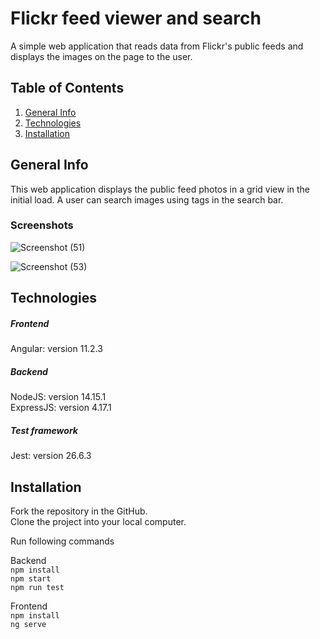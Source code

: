 # Flickr feed viewer and search
A simple web application that reads data from Flickr's public feeds and displays the images on the page to the user.

## Table of Contents
1. [General Info](#general-info)
2. [Technologies](#technologies)
3. [Installation](#installation)

## General Info
This web application displays the public feed photos in a grid view in the initial load. A user can search images using tags in the search bar.

### Screenshots
![Screenshot (51)](https://user-images.githubusercontent.com/33217969/109423094-33a76b80-7a04-11eb-9c04-92f02ede61d5.png)  

![Screenshot (53)](https://user-images.githubusercontent.com/33217969/109423097-3904b600-7a04-11eb-982b-51a6724cc990.png)

## Technologies
##### Frontend
Angular: version 11.2.3

##### Backend
NodeJS: version 14.15.1  
ExpressJS: version 4.17.1

##### Test framework
Jest: version 26.6.3

## Installation
Fork the repository in the GitHub.  
Clone the project into your local computer.

Run following commands

Backend  
```npm install```  
```npm start```  
```npm run test```  

Frontend  
```npm install```  
```ng serve```  
